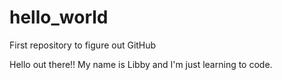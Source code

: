 # hello_world
First repository to figure out GitHub

Hello out there!!
My name is Libby and I'm just learning to code.
